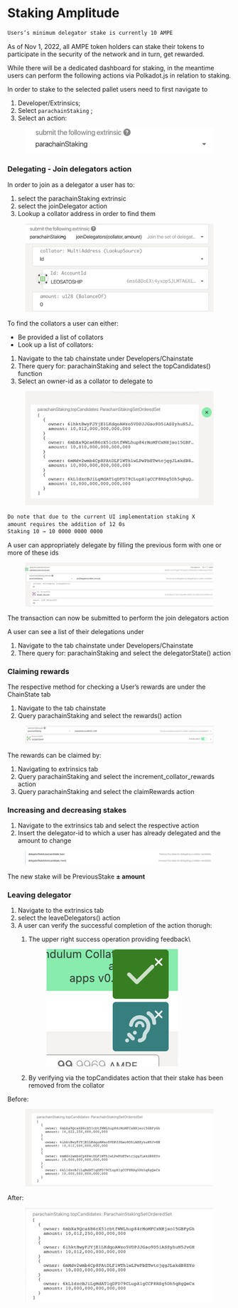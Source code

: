# Staking Amplitude

```bash
Users’s minimum delegator stake is currently 10 AMPE
```

As of Nov 1, 2022, all AMPE token holders can stake their tokens to participate in the security of the network and in turn, get rewarded.

While there will be a dedicated dashboard for staking, in the meantime users can perform the following actions via Polkadot.js in relation to staking.

In order to stake to the selected pallet users need to first navigate to

1. Developer/Extrinsics;
2. Select `parachainStaking` ;
3. Select an action:

<figure><img src="../../../.gitbook/assets/Screenshot_2022-11-16_at_15.10.58.png" alt=""><figcaption></figcaption></figure>

### Delegating - Join delegators action

In order to join as a delegator a user has to:

1. select the parachainStaking extrinsic
2. select the joinDelegator action
3. Lookup a collator address in order to find them

<figure><img src="../../../.gitbook/assets/Screenshot_2022-11-16_at_15.15.47.png" alt=""><figcaption></figcaption></figure>

To find the collators a user can either:

* Be provided a list of collators
* Look up a list of collators:

1. Navigate to the tab chainstate under Developers/Chainstate
2. There query for: parachainStaking and select the topCandidates() function
3. Select an owner-id as a collator to delegate to

<figure><img src="../../../.gitbook/assets/Screenshot_2022-11-16_at_15.22.22.png" alt=""><figcaption></figcaption></figure>

```bash
Do note that due to the current UI implementation staking X 
amount requires the addition of 12 0s 
Staking 10 → 10 0000 0000 0000
```

A user can appropriately delegate by filling the previous form with one or more of these ids

<figure><img src="../../../.gitbook/assets/Screenshot_2022-11-16_at_15.37.23.png" alt=""><figcaption></figcaption></figure>

The transaction can now be submitted to perform the join delegators action

A user can see a list of their delegations under

1. Navigate to the tab chainstate under Developers/Chainstate
2. There query for: parachainStaking and select the delegatorState() action

### Claiming rewards

The respective method for checking a User’s rewards are under the ChainState tab

1. Navigate to the tab chainstate
2. Query parachainStaking and select the rewards() action

<figure><img src="../../../.gitbook/assets/Screenshot_2022-11-16_at_15.51.34.png" alt=""><figcaption></figcaption></figure>

The rewards can be claimed by:

1. Navigating to extrinsics tab
2. Query parachainStaking and select the increment\_collator\_rewards action
3. Query parachainStaking and select the claimRewards action

### Increasing and decreasing stakes

1. Navigate to the extrinsics tab and select the respective action
2. Insert the delegator-id to which a user has already delegated and the amount to change

<figure><img src="../../../.gitbook/assets/Screenshot_2022-11-16_at_15.45.48.png" alt=""><figcaption></figcaption></figure>

The new stake will be PreviousStake **± amount**

### Leaving delegator

1. Navigate to the extrinsics tab
2. select the leaveDelegators() action
3. A user can verify the successful completion of the action thorugh:
   1.  The upper right success operation providing feedback\


       <figure><img src="../../../.gitbook/assets/Screenshot_2022-11-17_at_12.00.09.png" alt=""><figcaption></figcaption></figure>
   2. By verifying via the topCandidates action that their stake has been removed from the collator

Before:&#x20;

<figure><img src="../../../.gitbook/assets/Screenshot_2022-11-17_at_11.59.37.png" alt=""><figcaption></figcaption></figure>

After:&#x20;

<figure><img src="../../../.gitbook/assets/Screenshot_2022-11-17_at_12.00.41 (1).png" alt=""><figcaption></figcaption></figure>
